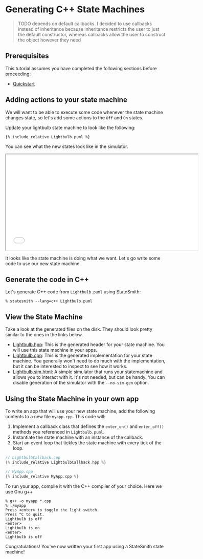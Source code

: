 # Generating C++ State Machines


> TODO depends on default callbacks.
> I decided to use callbacks instead of inheritance because inheritance restricts
> the user to just the default constructor, whereas callbacks allow the user
> to construct the object however they need


## Prerequisites

This tutorial assumes you have completed the following sections before proceeding:
* [Quickstart](/StateSmith/quickstart/)



## Adding actions to your state machine

We will want to be able to execute some code whenever the state machine changes state, so let's add some actions to the `Off` and `On` states.

Update your lightbulb state machine to look like the following:

```plantuml
{% include_relative Lightbulb.puml %}
```

You can see what the new states look like in the simulator.

<iframe height="300" width="600" src="Lightbulb.sim.html"></iframe>


It looks like the state machine is doing what we want. Let's go write some code to use our new state machine.

## Generate the code in C++ 

Let's generate C++ code from `Lightbulb.puml` using StateSmith:

```
% statesmith --lang=c++ Lightbulb.puml
```

## View the State Machine

Take a look at the generated files on the disk. They should look pretty similar to the ones in the links below.

* [Lightbulb.hpp](Lightbulb.hpp): This is the generated header for your state machine. You will use this state machine in your apps.
* [Lightbulb.cpp](Lightbulb.cpp): This is the generated implementation for your state machine. You generally won't need to do much with the implementation, but it can be interested to inspect to see how it works.
* [Lightbulb.sim.html](Lightbulb.sim.html): A simple simulator that runs your statemachine and allows you to interact with it. It's not needed, but can be handy. You can disable generation of the simulator with the `--no-sim-gen` option.


## Using the State Machine in your own app

To write an app that will use your new state machine,
add the following contents to a new file `myapp.cpp`. This code will:

1. Implement a callback class that defines the `enter_on()` and `enter_off()` methods you referenced in `Lightbulb.puml`.
2. Instantiate the state machine with an instance of the callback.
3. Start an event loop that tickles the state machine with every tick of the loop.

```c++
// LightbulbCallback.cpp
{% include_relative LightbulbCallback.hpp %}
```

```c++
// MyApp.cpp
{% include_relative MyApp.cpp %}
```

To run your app, compile it with the C++ compiler of your choice. Here we use Gnu g++


```
% g++ -o myapp *.cpp
% ./myapp
Press <enter> to toggle the light switch.
Press ^C to quit.
Lightbulb is off
<enter>
Lightbulb is on
<enter>
Lightbulb is off
```

Congratulations! You've now written your first app using a StateSmith state machine!
